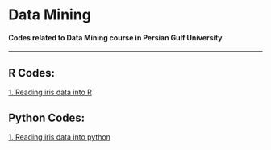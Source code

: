 # Data Mining
#### Codes related to Data Mining course in Persian Gulf University 
__________________________________________________________________

## R Codes:
[1. Reading iris data into R](https://haghbinh.github.io/DataMining/1_Data_Mining_and_Analysis/R/Iris_data_in_R.html)


## Python Codes:
[1. Reading iris data into python](https://nbviewer.org/github/haghbinh/Data_Mining/blob/main/1_Data_Mining_and_Analysis/python/Iris_dataset_reading_in_python.ipynb)
